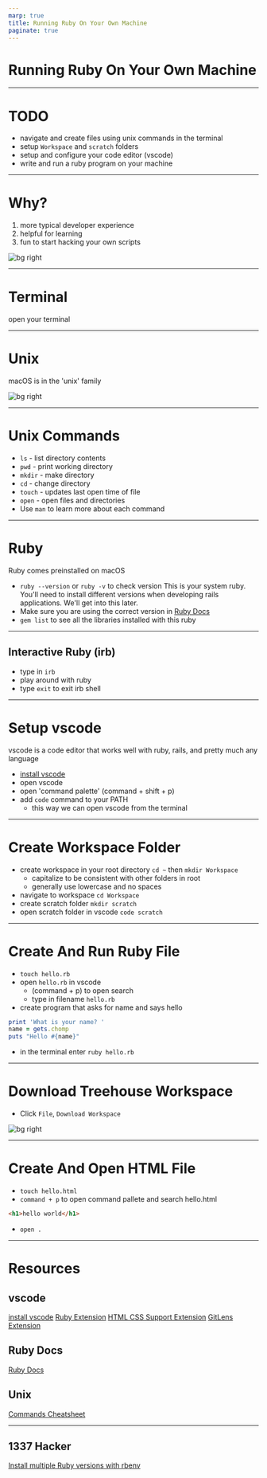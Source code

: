 ```yaml
---
marp: true
title: Running Ruby On Your Own Machine
paginate: true
---
```


# Running Ruby On Your Own Machine

---
# TODO
* navigate and create files using unix commands in the terminal
* setup `Workspace` and `scratch` folders
* setup and configure your code editor (vscode)
* write and run a ruby program on your machine

---

# Why?
<!-- Now that we've been using ruby in gitpod and treehouse it's time to start running ruby on your own machine. -->
1. more typical developer experience
2. helpful for learning
3. fun to start hacking your own scripts

![bg right](hack.gif)

---

# Terminal
open your terminal
<!-- command + space (open spotlight search) -->
<!-- search 'terminal', press `enter` -->

---
# Unix

macOS is in the 'unix' family

<!-- Developed by AT&T Bell Labs in the 1960s and 70s -->


![bg right](unix.gif)

---

# Unix Commands
* `ls` - list directory contents
* `pwd` - print working directory
* `mkdir` - make directory
* `cd` - change directory
* `touch` - updates last open time of file
* `open` - open files and directories
* Use `man` to learn more about each command

---

# Ruby
Ruby comes preinstalled on macOS
* `ruby --version` or `ruby -v` to check version
This is your system ruby. You'll need to install different versions when developing rails applications. We'll get into this later.
* Make sure you are using the correct version in [Ruby Docs](https://ruby-doc.org/) 
* `gem list` to see all the libraries installed with this ruby

---

## Interactive Ruby (irb)
* type in `irb`
* play around with ruby
* type `exit` to exit irb shell

---

# Setup vscode
vscode is a code editor that works well with ruby, rails, and pretty much any language

* [install vscode](https://code.visualstudio.com/)
* open vscode
* open 'command palette' (command + shift + p)
* add `code` command to your PATH
  * this way we can open vscode from the terminal

---

# Create Workspace Folder
<!-- will use 'folder' and 'directory' interchangeably -->
* create workspace in your root directory `cd ~` then  `mkdir Workspace`
  * capitalize to be consistent with other folders in root
  * generally use lowercase and no spaces
* navigate to workspace `cd Workspace`
* create scratch folder `mkdir scratch`
* open scratch folder in vscode `code scratch`

---

# Create And Run Ruby File
<!-- we should be in vscode scratch folder -->
* `touch hello.rb`
* open `hello.rb` in vscode
  * (command + p) to open search
  * type in filename `hello.rb`
* create program that asks for name and says hello

```ruby
print 'What is your name? '
name = gets.chomp
puts "Hello #{name}"
```

* in the terminal enter `ruby hello.rb`

---

# Download Treehouse Workspace
* Click `File`, `Download Workspace`

![bg right](treehouse-workspace.png)

---

# Create And Open HTML File
* `touch hello.html`
* `command + p` to open command pallete and search hello.html
```html
<h1>hello world</h1>
```
* `open .`

---

# Resources

## vscode
[install vscode](https://code.visualstudio.com/)
[Ruby Extension](https://marketplace.visualstudio.com/items?itemName=rebornix.Ruby)
[HTML CSS Support Extension](https://marketplace.visualstudio.com/items?itemName=ecmel.vscode-html-css)
[GitLens Extension](https://marketplace.visualstudio.com/items?itemName=eamodio.gitlens)


## Ruby Docs
[Ruby Docs](https://ruby-doc.org/)

## Unix
[Commands Cheatsheet](https://www.alexji.com/UNIXCheatSheet.pdf)

---

## 1337 Hacker
[Install multiple Ruby versions with rbenv](https://github.com/rbenv/rbenv)
